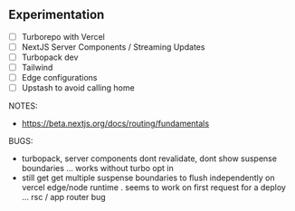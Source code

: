 ## Experimentation

- [ ] Turborepo with Vercel
- [ ] NextJS Server Components / Streaming Updates
- [ ] Turbopack dev
- [ ] Tailwind
- [ ] Edge configurations
- [ ] Upstash to avoid calling home

NOTES:

- https://beta.nextjs.org/docs/routing/fundamentals

BUGS:

- turbopack, server components dont revalidate, dont show suspense boundaries ... works without turbo opt in
- still get get multiple suspense boundaries to flush independently on vercel edge/node runtime . seems to work on first request for a deploy ... rsc / app router bug
